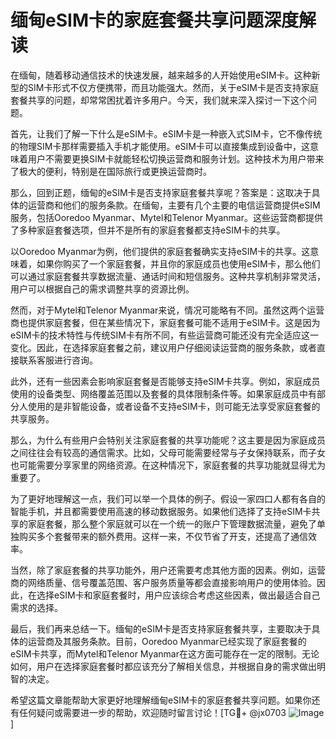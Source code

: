 # 缅甸eSIM卡的家庭套餐共享问题深度解读

在缅甸，随着移动通信技术的快速发展，越来越多的人开始使用eSIM卡。这种新型的SIM卡形式不仅方便携带，而且功能强大。然而，关于eSIM卡是否支持家庭套餐共享的问题，却常常困扰着许多用户。今天，我们就来深入探讨一下这个问题。

首先，让我们了解一下什么是eSIM卡。eSIM卡是一种嵌入式SIM卡，它不像传统的物理SIM卡那样需要插入手机才能使用。eSIM卡可以直接集成到设备中，这意味着用户不需要更换SIM卡就能轻松切换运营商和服务计划。这种技术为用户带来了极大的便利，特别是在国际旅行或更换运营商时。

那么，回到正题，缅甸的eSIM卡是否支持家庭套餐共享呢？答案是：这取决于具体的运营商和他们的服务条款。在缅甸，主要有几个主要的电信运营商提供eSIM服务，包括Ooredoo Myanmar、Mytel和Telenor Myanmar。这些运营商都提供了多种家庭套餐选项，但并不是所有的家庭套餐都支持eSIM卡的共享。

以Ooredoo Myanmar为例，他们提供的家庭套餐确实支持eSIM卡的共享。这意味着，如果你购买了一个家庭套餐，并且你的家庭成员也使用eSIM卡，那么他们可以通过家庭套餐共享数据流量、通话时间和短信服务。这种共享机制非常灵活，用户可以根据自己的需求调整共享的资源比例。

然而，对于Mytel和Telenor Myanmar来说，情况可能略有不同。虽然这两个运营商也提供家庭套餐，但在某些情况下，家庭套餐可能不适用于eSIM卡。这是因为eSIM卡的技术特性与传统SIM卡有所不同，有些运营商可能还没有完全适应这一变化。因此，在选择家庭套餐之前，建议用户仔细阅读运营商的服务条款，或者直接联系客服进行咨询。

此外，还有一些因素会影响家庭套餐是否能够支持eSIM卡共享。例如，家庭成员使用的设备类型、网络覆盖范围以及套餐的具体限制条件等。如果家庭成员中有部分人使用的是非智能设备，或者设备不支持eSIM卡，则可能无法享受家庭套餐的共享服务。

那么，为什么有些用户会特别关注家庭套餐的共享功能呢？这主要是因为家庭成员之间往往会有较高的通信需求。比如，父母可能需要经常与子女保持联系，而子女也可能需要分享家里的网络资源。在这种情况下，家庭套餐的共享功能就显得尤为重要了。

为了更好地理解这一点，我们可以举一个具体的例子。假设一家四口人都有各自的智能手机，并且都需要使用高速的移动数据服务。如果他们选择了支持eSIM卡共享的家庭套餐，那么整个家庭就可以在一个统一的账户下管理数据流量，避免了单独购买多个套餐带来的额外费用。这样一来，不仅节省了开支，还提高了通信效率。

当然，除了家庭套餐的共享功能外，用户还需要考虑其他方面的因素。例如，运营商的网络质量、信号覆盖范围、客户服务质量等都会直接影响用户的使用体验。因此，在选择eSIM卡和家庭套餐时，用户应该综合考虑这些因素，做出最适合自己需求的选择。

最后，我们再来总结一下。缅甸的eSIM卡是否支持家庭套餐共享，主要取决于具体的运营商及其服务条款。目前，Ooredoo Myanmar已经实现了家庭套餐的eSIM卡共享，而Mytel和Telenor Myanmar在这方面可能存在一定的限制。无论如何，用户在选择家庭套餐时都应该充分了解相关信息，并根据自身的需求做出明智的决定。

希望这篇文章能帮助大家更好地理解缅甸eSIM卡的家庭套餐共享问题。如果你还有任何疑问或需要进一步的帮助，欢迎随时留言讨论！[TG💪+ @jx0703 ![Image](https://github.com/user-attachments/assets/dbca1d08-cadb-493c-b0ec-ad6f7a83f270)]
